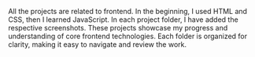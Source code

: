 All the projects are related to frontend. In the beginning, 
I used HTML and CSS, then I learned JavaScript. 
In each project folder, I have added the respective screenshots.
These projects showcase my progress and understanding of core frontend technologies.
Each folder is organized for clarity, making it easy to navigate and review the work.
